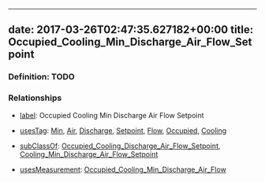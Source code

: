 
---
date: 2017-03-26T02:47:35.627182+00:00
title: Occupied_Cooling_Min_Discharge_Air_Flow_Setpoint
---
### Definition: TODO

### Relationships

* [label](http://www.w3.org/2000/01/rdf-schema#label): Occupied Cooling Min Discharge Air Flow Setpoint

* [usesTag](https://brickschema.org/schema/1.0/BrickFrame#usesTag): [Min](https://brickschema.org/schema/1.0/BrickTag#Min), [Air](https://brickschema.org/schema/1.0/BrickTag#Air), [Discharge](https://brickschema.org/schema/1.0/BrickTag#Discharge), [Setpoint](https://brickschema.org/schema/1.0/BrickTag#Setpoint), [Flow](https://brickschema.org/schema/1.0/BrickTag#Flow), [Occupied](https://brickschema.org/schema/1.0/BrickTag#Occupied), [Cooling](https://brickschema.org/schema/1.0/BrickTag#Cooling)

* [subClassOf](http://www.w3.org/2000/01/rdf-schema#subClassOf): [Occupied_Cooling_Discharge_Air_Flow_Setpoint](https://brickschema.org/schema/1.0/Brick#Occupied_Cooling_Discharge_Air_Flow_Setpoint), [Cooling_Min_Discharge_Air_Flow_Setpoint](https://brickschema.org/schema/1.0/Brick#Cooling_Min_Discharge_Air_Flow_Setpoint)

* [usesMeasurement](https://brickschema.org/schema/1.0/BrickFrame#usesMeasurement): [Occupied_Cooling_Min_Discharge_Air_Flow](https://brickschema.org/schema/1.0/Brick#Occupied_Cooling_Min_Discharge_Air_Flow)
